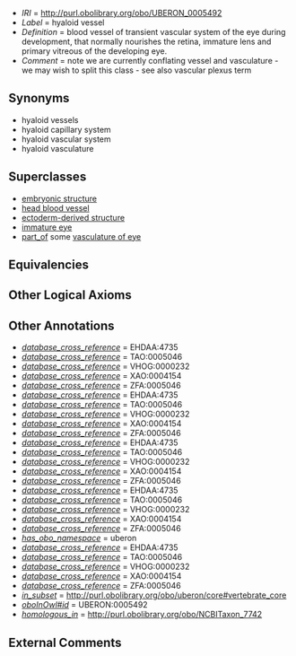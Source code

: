  * *IRI* = http://purl.obolibrary.org/obo/UBERON_0005492
 * *Label* = hyaloid vessel
 * *Definition* = blood vessel of transient vascular system of the eye during development, that normally nourishes the retina, immature lens and primary vitreous of the developing eye.
 * *Comment* = note we are currently conflating vessel and vasculature - we may wish to split this class - see also vascular plexus term

## Synonyms

 * hyaloid vessels
 * hyaloid capillary system
 * hyaloid vascular system
 * hyaloid vasculature

## Superclasses

 * [embryonic structure](../../UBERON/50/UBERON_0002050.md)
 * [head blood vessel](../../UBERON/96/UBERON_0003496.md)
 * [ectoderm-derived structure](../../UBERON/21/UBERON_0004121.md)
 * [immature eye](../../UBERON/12/UBERON_0010312.md)
 * [part_of](../../BFO/50/BFO_0000050.md) some [vasculature of eye](../../UBERON/03/UBERON_0002203.md)

## Equivalencies


## Other Logical Axioms


## Other Annotations

 * *[database_cross_reference](../../ef/oboInOwl#hasDbXref.md)* = EHDAA:4735
 * *[database_cross_reference](../../ef/oboInOwl#hasDbXref.md)* = TAO:0005046
 * *[database_cross_reference](../../ef/oboInOwl#hasDbXref.md)* = VHOG:0000232
 * *[database_cross_reference](../../ef/oboInOwl#hasDbXref.md)* = XAO:0004154
 * *[database_cross_reference](../../ef/oboInOwl#hasDbXref.md)* = ZFA:0005046
 * *[database_cross_reference](../../ef/oboInOwl#hasDbXref.md)* = EHDAA:4735
 * *[database_cross_reference](../../ef/oboInOwl#hasDbXref.md)* = TAO:0005046
 * *[database_cross_reference](../../ef/oboInOwl#hasDbXref.md)* = VHOG:0000232
 * *[database_cross_reference](../../ef/oboInOwl#hasDbXref.md)* = XAO:0004154
 * *[database_cross_reference](../../ef/oboInOwl#hasDbXref.md)* = ZFA:0005046
 * *[database_cross_reference](../../ef/oboInOwl#hasDbXref.md)* = EHDAA:4735
 * *[database_cross_reference](../../ef/oboInOwl#hasDbXref.md)* = TAO:0005046
 * *[database_cross_reference](../../ef/oboInOwl#hasDbXref.md)* = VHOG:0000232
 * *[database_cross_reference](../../ef/oboInOwl#hasDbXref.md)* = XAO:0004154
 * *[database_cross_reference](../../ef/oboInOwl#hasDbXref.md)* = ZFA:0005046
 * *[database_cross_reference](../../ef/oboInOwl#hasDbXref.md)* = EHDAA:4735
 * *[database_cross_reference](../../ef/oboInOwl#hasDbXref.md)* = TAO:0005046
 * *[database_cross_reference](../../ef/oboInOwl#hasDbXref.md)* = VHOG:0000232
 * *[database_cross_reference](../../ef/oboInOwl#hasDbXref.md)* = XAO:0004154
 * *[database_cross_reference](../../ef/oboInOwl#hasDbXref.md)* = ZFA:0005046
 * *[has_obo_namespace](../../ce/oboInOwl#hasOBONamespace.md)* = uberon
 * *[database_cross_reference](../../ef/oboInOwl#hasDbXref.md)* = EHDAA:4735
 * *[database_cross_reference](../../ef/oboInOwl#hasDbXref.md)* = TAO:0005046
 * *[database_cross_reference](../../ef/oboInOwl#hasDbXref.md)* = VHOG:0000232
 * *[database_cross_reference](../../ef/oboInOwl#hasDbXref.md)* = XAO:0004154
 * *[database_cross_reference](../../ef/oboInOwl#hasDbXref.md)* = ZFA:0005046
 * *[in_subset](../../et/oboInOwl#inSubset.md)* = http://purl.obolibrary.org/obo/uberon/core#vertebrate_core
 * *[oboInOwl#id](../../id/oboInOwl#id.md)* = UBERON:0005492
 * *[homologous_in](../../core#homologous/in/core#homologous_in.md)* = http://purl.obolibrary.org/obo/NCBITaxon_7742

## External Comments

